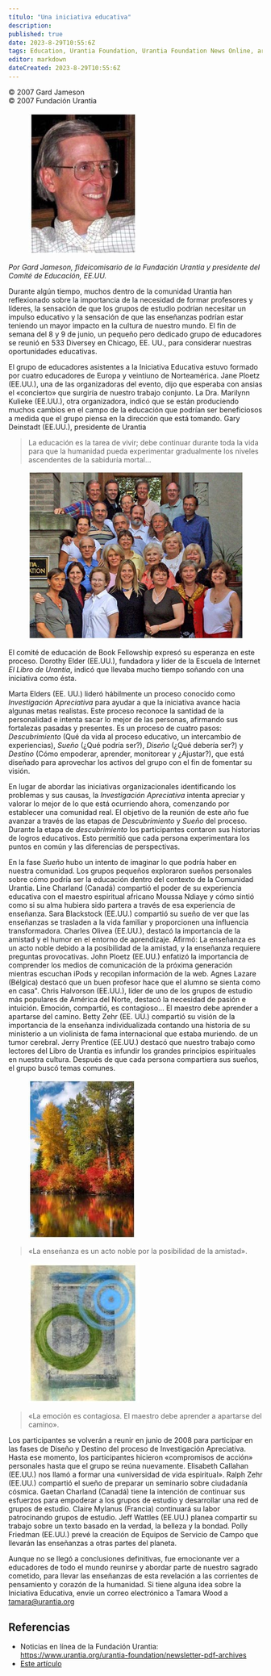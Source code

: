 ```yaml
---
título: "Una iniciativa educativa"
description: 
published: true
date: 2023-8-29T10:55:6Z
tags: Education, Urantia Foundation, Urantia Foundation News Online, article
editor: markdown
dateCreated: 2023-8-29T10:55:6Z
---
```


<p class="v-card tema v-sheet--gris claro aclarar-3 px-2">© 2007 Gard Jameson<br>© 2007 Fundación Urantia</p>


<figure id="Figure_1" class="image urantiapedia image-style-align-left">
<img src="/image/article/UF_News_Online/2007_09/017.jpg">
</figure>

_Por Gard Jameson, fideicomisario de la Fundación Urantia y presidente del Comité de Educación, EE.UU._

Durante algún tiempo, muchos dentro de la comunidad Urantia han reflexionado sobre la importancia de la necesidad de formar profesores y líderes, la sensación de que los grupos de estudio podrían necesitar un impulso educativo y la sensación de que las enseñanzas podrían estar teniendo un mayor impacto en la cultura de nuestro mundo. El fin de semana del 8 y 9 de junio, un pequeño pero dedicado grupo de educadores se reunió en 533 Diversey en Chicago, EE. UU., para considerar nuestras oportunidades educativas.

El grupo de educadores asistentes a la Iniciativa Educativa estuvo formado por cuatro educadores de Europa y veintiuno de Norteamérica. Jane Ploetz (EE.UU.), una de las organizadoras del evento, dijo que esperaba con ansias el «concierto» que surgiría de nuestro trabajo conjunto. La Dra. Marilynn Kulieke (EE.UU.), otra organizadora, indicó que se están produciendo muchos cambios en el campo de la educación que podrían ser beneficiosos a medida que el grupo piensa en la dirección que está tomando. Gary Deinstadt (EE.UU.), presidente de Urantia

> La educación es la tarea de vivir; debe continuar durante toda la vida para que la humanidad pueda experimentar gradualmente los niveles ascendentes de la sabiduría mortal...

<figure id="Figure_2" class="image urantiapedia">
<img src="/image/article/UF_News_Online/2007_09/029.jpg">
</figure>

El comité de educación de Book Fellowship expresó su esperanza en este proceso. Dorothy Elder (EE.UU.), fundadora y líder de la Escuela de Internet _El Libro de Urantia_, indicó que llevaba mucho tiempo soñando con una iniciativa como ésta.

Marta Elders (EE. UU.) lideró hábilmente un proceso conocido como _Investigación Apreciativa_ para ayudar a que la iniciativa avance hacia algunas metas realistas. Este proceso reconoce la santidad de la personalidad e intenta sacar lo mejor de las personas, afirmando sus fortalezas pasadas y presentes. Es un proceso de cuatro pasos: _Descubrimiento_ (Qué da vida al proceso educativo, un intercambio de experiencias), _Sueño_ (¿Qué podría ser?), _Diseño_ (¿Qué debería ser?) y _Destino_ (Cómo empoderar, aprender, monitorear y ¿Ajustar?), que está diseñado para aprovechar los activos del grupo con el fin de fomentar su visión.

En lugar de abordar las iniciativas organizacionales identificando los problemas y sus causas, la _Investigación Apreciativa_ intenta apreciar y valorar lo mejor de lo que está ocurriendo ahora, comenzando por establecer una comunidad real. El objetivo de la reunión de este año fue avanzar a través de las etapas de _Descubrimiento_ y _Sueño_ del proceso. Durante la etapa de _descubrimiento_ los participantes contaron sus historias de logros educativos. Esto permitió que cada persona experimentara los puntos en común y las diferencias de perspectivas.

En la fase _Sueño_ hubo un intento de imaginar lo que podría haber en nuestra comunidad. Los grupos pequeños exploraron sueños personales sobre cómo podría ser la educación dentro del contexto de la Comunidad Urantia. Line Charland (Canadá) compartió el poder de su experiencia educativa con el maestro espiritual africano Moussa Ndiaye y cómo sintió como si su alma hubiera sido partera a través de esa experiencia de enseñanza. Sara Blackstock (EE.UU.) compartió su sueño de ver que las enseñanzas se trasladen a la vida familiar y proporcionen una influencia transformadora. Charles Olivea (EE.UU.), destacó la importancia de la amistad y el humor en el entorno de aprendizaje. Afirmó: La enseñanza es un acto noble debido a la posibilidad de la amistad, y la enseñanza requiere preguntas provocativas. John Ploetz (EE.UU.) enfatizó la importancia de comprender los medios de comunicación de la próxima generación mientras escuchan iPods y recopilan información de la web. Agnes Lazare (Bélgica) destacó que un buen profesor hace que el alumno se sienta como en casa". Chris Halvorson (EE.UU.), líder de uno de los grupos de estudio más populares de América del Norte, destacó la necesidad de pasión e intuición. Emoción, compartió, es contagioso... El maestro debe aprender a apartarse del camino. Betty Zehr (EE. UU.) compartió su visión de la importancia de la enseñanza individualizada contando una historia de su ministerio a un violinista de fama internacional que estaba muriendo. de un tumor cerebral. Jerry Prentice (EE.UU.) destacó que nuestro trabajo como lectores del Libro de Urantia es infundir los grandes principios espirituales en nuestra cultura. Después de que cada persona compartiera sus sueños, el grupo buscó temas comunes.

<figure id="Figure_3" class="image urantiapedia">
<img src="/image/article/UF_News_Online/2007_09/022.jpg">
</figure>

> «La enseñanza es un acto noble por la posibilidad de la amistad».

<figure id="Figure_4" class="image urantiapedia">
<img src="/image/article/UF_News_Online/2007_09/024.jpg">
</figure>

> «La emoción es contagiosa. El maestro debe aprender a apartarse del camino».

Los participantes se volverán a reunir en junio de 2008 para participar en las fases de Diseño y Destino del proceso de Investigación Apreciativa. Hasta ese momento, los participantes hicieron «compromisos de acción» personales hasta que el grupo se reúna nuevamente. Elisabeth Callahan (EE.UU.) nos llamó a formar una «universidad de vida espiritual». Ralph Zehr (EE.UU.) compartió el sueño de preparar un seminario sobre ciudadanía cósmica. Gaetan Charland (Canadá) tiene la intención de continuar sus esfuerzos para empoderar a los grupos de estudio y desarrollar una red de grupos de estudio. Claire Mylanus (Francia) continuará su labor patrocinando grupos de estudio. Jeff Wattles (EE.UU.) planea compartir su trabajo sobre un texto basado en la verdad, la belleza y la bondad. Polly Friedman (EE.UU.) prevé la creación de Equipos de Servicio de Campo que llevarán las enseñanzas a otras partes del planeta.

Aunque no se llegó a conclusiones definitivas, fue emocionante ver a educadores de todo el mundo reunirse y abordar parte de nuestro sagrado cometido, para llevar las enseñanzas de esta revelación a las corrientes de pensamiento y corazón de la humanidad. Si tiene alguna idea sobre la Iniciativa Educativa, envíe un correo electrónico a Tamara Wood a tamara@urantia.org


## Referencias

- Noticias en línea de la Fundación Urantia: https://www.urantia.org/urantia-foundation/newsletter-pdf-archives
- [Este artículo](https://www.urantia.org/news/2007-09/educational-initiative)


